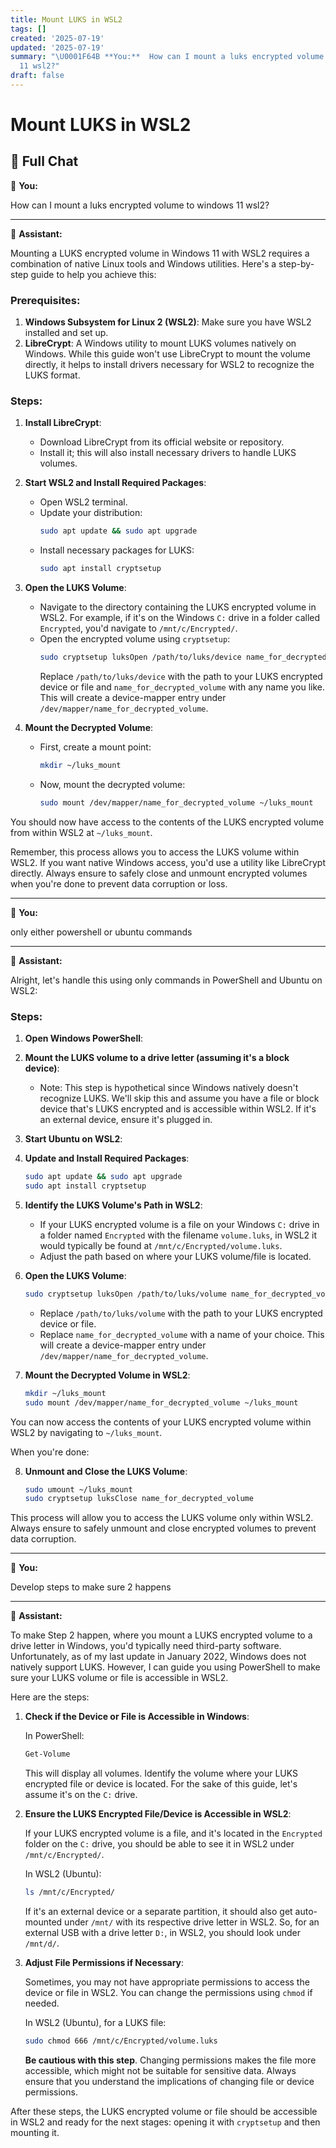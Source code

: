 ```yaml
---
title: Mount LUKS in WSL2
tags: []
created: '2025-07-19'
updated: '2025-07-19'
summary: "\U0001F64B **You:**  How can I mount a luks encrypted volume to windows
  11 wsl2?"
draft: false
---
```


# Mount LUKS in WSL2

## 🧠 Full Chat

🙋 **You:**

How can I mount a luks encrypted volume to windows 11 wsl2?

---

🤖 **Assistant:**

Mounting a LUKS encrypted volume in Windows 11 with WSL2 requires a combination of native Linux tools and Windows utilities. Here's a step-by-step guide to help you achieve this:

### Prerequisites:

1. **Windows Subsystem for Linux 2 (WSL2)**: Make sure you have WSL2 installed and set up. 
2. **LibreCrypt**: A Windows utility to mount LUKS volumes natively on Windows. While this guide won't use LibreCrypt to mount the volume directly, it helps to install drivers necessary for WSL2 to recognize the LUKS format. 

### Steps:

1. **Install LibreCrypt**:
   - Download LibreCrypt from its official website or repository.
   - Install it; this will also install necessary drivers to handle LUKS volumes.

2. **Start WSL2 and Install Required Packages**:
   - Open WSL2 terminal.
   - Update your distribution:
     ```bash
     sudo apt update && sudo apt upgrade
     ```
   - Install necessary packages for LUKS:
     ```bash
     sudo apt install cryptsetup
     ```

3. **Open the LUKS Volume**:
   - Navigate to the directory containing the LUKS encrypted volume in WSL2. For example, if it's on the Windows `C:` drive in a folder called `Encrypted`, you'd navigate to `/mnt/c/Encrypted/`.
   - Open the encrypted volume using `cryptsetup`:
     ```bash
     sudo cryptsetup luksOpen /path/to/luks/device name_for_decrypted_volume
     ```
     Replace `/path/to/luks/device` with the path to your LUKS encrypted device or file and `name_for_decrypted_volume` with any name you like. This will create a device-mapper entry under `/dev/mapper/name_for_decrypted_volume`.

4. **Mount the Decrypted Volume**:
   - First, create a mount point:
     ```bash
     mkdir ~/luks_mount
     ```
   - Now, mount the decrypted volume:
     ```bash
     sudo mount /dev/mapper/name_for_decrypted_volume ~/luks_mount
     ```

You should now have access to the contents of the LUKS encrypted volume from within WSL2 at `~/luks_mount`.

Remember, this process allows you to access the LUKS volume within WSL2. If you want native Windows access, you'd use a utility like LibreCrypt directly. Always ensure to safely close and unmount encrypted volumes when you're done to prevent data corruption or loss.

---

🙋 **You:**

only either powershell or ubuntu commands

---

🤖 **Assistant:**

Alright, let's handle this using only commands in PowerShell and Ubuntu on WSL2:

### Steps:

1. **Open Windows PowerShell**:

2. **Mount the LUKS volume to a drive letter (assuming it's a block device)**:
   - Note: This step is hypothetical since Windows natively doesn't recognize LUKS. We'll skip this and assume you have a file or block device that's LUKS encrypted and is accessible within WSL2. If it's an external device, ensure it's plugged in.

3. **Start Ubuntu on WSL2**:

4. **Update and Install Required Packages**:
   ```bash
   sudo apt update && sudo apt upgrade
   sudo apt install cryptsetup
   ```

5. **Identify the LUKS Volume's Path in WSL2**:
   - If your LUKS encrypted volume is a file on your Windows `C:` drive in a folder named `Encrypted` with the filename `volume.luks`, in WSL2 it would typically be found at `/mnt/c/Encrypted/volume.luks`.
   - Adjust the path based on where your LUKS volume/file is located.

6. **Open the LUKS Volume**:
   ```bash
   sudo cryptsetup luksOpen /path/to/luks/volume name_for_decrypted_volume
   ```
   - Replace `/path/to/luks/volume` with the path to your LUKS encrypted device or file.
   - Replace `name_for_decrypted_volume` with a name of your choice. This will create a device-mapper entry under `/dev/mapper/name_for_decrypted_volume`.

7. **Mount the Decrypted Volume in WSL2**:
   ```bash
   mkdir ~/luks_mount
   sudo mount /dev/mapper/name_for_decrypted_volume ~/luks_mount
   ```

You can now access the contents of your LUKS encrypted volume within WSL2 by navigating to `~/luks_mount`.

When you're done:

8. **Unmount and Close the LUKS Volume**:
   ```bash
   sudo umount ~/luks_mount
   sudo cryptsetup luksClose name_for_decrypted_volume
   ```

This process will allow you to access the LUKS volume only within WSL2. Always ensure to safely unmount and close encrypted volumes to prevent data corruption.

---

🙋 **You:**

Develop steps to make sure 2 happens

---

🤖 **Assistant:**

To make Step 2 happen, where you mount a LUKS encrypted volume to a drive letter in Windows, you'd typically need third-party software. Unfortunately, as of my last update in January 2022, Windows does not natively support LUKS. However, I can guide you using PowerShell to make sure your LUKS volume or file is accessible in WSL2.

Here are the steps:

1. **Check if the Device or File is Accessible in Windows**:

   In PowerShell:
   ```powershell
   Get-Volume
   ```
   This will display all volumes. Identify the volume where your LUKS encrypted file or device is located. For the sake of this guide, let's assume it's on the `C:` drive.

2. **Ensure the LUKS Encrypted File/Device is Accessible in WSL2**:

   If your LUKS encrypted volume is a file, and it's located in the `Encrypted` folder on the `C:` drive, you should be able to see it in WSL2 under `/mnt/c/Encrypted/`.

   In WSL2 (Ubuntu):
   ```bash
   ls /mnt/c/Encrypted/
   ```

   If it's an external device or a separate partition, it should also get auto-mounted under `/mnt/` with its respective drive letter in WSL2. So, for an external USB with a drive letter `D:`, in WSL2, you should look under `/mnt/d/`.

3. **Adjust File Permissions if Necessary**:

   Sometimes, you may not have appropriate permissions to access the device or file in WSL2. You can change the permissions using `chmod` if needed.

   In WSL2 (Ubuntu), for a LUKS file:
   ```bash
   sudo chmod 666 /mnt/c/Encrypted/volume.luks
   ```

   **Be cautious with this step**. Changing permissions makes the file more accessible, which might not be suitable for sensitive data. Always ensure that you understand the implications of changing file or device permissions.

After these steps, the LUKS encrypted volume or file should be accessible in WSL2 and ready for the next stages: opening it with `cryptsetup` and then mounting it.